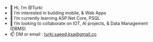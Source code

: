 - 👋 Hi, I’m @Turki
- 👀 I’m interested in building mobile, & Web Apps
- 🌱 I’m currently learning ASP.Net Core, PSQL
- 💞️ I’m looking to collaborate on IOT, AI projects, & Data Management (DBMS)
- 📫 DM or email : turki.saeed.ksa@gmail.co
  

<!---
Turkiano/Turkiano is a ✨ special ✨ repository because its `README.md` (this file) appears on your GitHub profile.
You can click the Preview link to take a look at your changes.
--->
